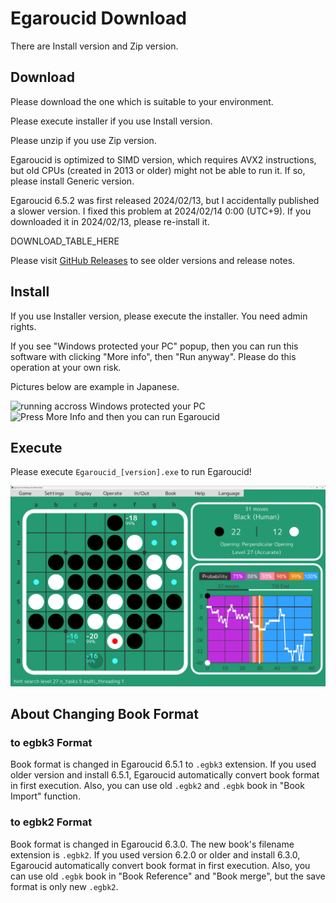 # Egaroucid Download

There are Install version and Zip version.



## Download

Please download the one which is suitable to your environment.



Please execute installer if you use Install version.



Please unzip if you use Zip version.



Egaroucid is optimized to SIMD version, which requires AVX2 instructions, but old CPUs (created in 2013 or older) might not be able to run it. If so, please install Generic version.



Egaroucid 6.5.2 was first released 2024/02/13, but I accidentally published a slower version. I fixed this problem at 2024/02/14 0:00 (UTC+9). If you downloaded it in 2024/02/13, please re-install it.



DOWNLOAD_TABLE_HERE




Please visit [GitHub Releases](https://github.com/Nyanyan/Egaroucid/releases) to see older versions and release notes.



## Install

If you use Installer version, please execute the installer. You need admin rights.

If you see "Windows protected your PC" popup, then you can run this  software with clicking "More info", then "Run anyway". Please do this  operation at your own risk.

Pictures below are example in Japanese.



<div class="centering_box">
    <img class="pic2" src="img/cant_run1.png" alt="running accross Windows protected your PC">
    <img class="pic2" src="img/cant_run2.png" alt="Press More Info and then you can run Egaroucid">
</div>




## Execute

Please execute <code>Egaroucid_[version].exe</code> to run Egaroucid!

<div class="centering_box">
    <img class="pic2" src="img/egaroucid.png" alt="Egaroucid">
</div>


## About Changing Book Format

### to egbk3 Format

Book format is changed in Egaroucid 6.5.1 to ```.egbk3``` extension. If you used older version and install 6.5.1, Egaroucid automatically convert book format in first execution. Also, you can use old ```.egbk2``` and ```.egbk``` book in "Book Import" function.

### to egbk2 Format

Book format is changed in Egaroucid 6.3.0. The new book's filename extension is ```.egbk2```. If you used version 6.2.0 or older and install 6.3.0, Egaroucid automatically convert book format in first execution. Also, you can use old ```.egbk``` book in "Book Reference" and "Book merge", but the save format is only new ```.egbk2```.

